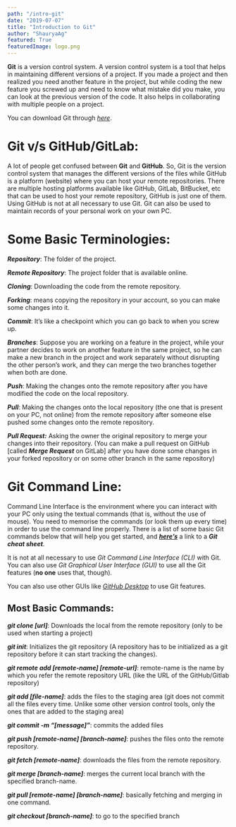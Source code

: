 ```yaml
---
path: "/intro-git"
date: "2019-07-07"
title: "Introduction to Git"
author: "ShauryaAg"
featured: True
featuredImage: logo.png
---
```


**Git** is a version control system. A version control system is a tool that helps in maintaining different versions of a project. If you made a project and then realized you need another feature in the project, but while coding the new feature you screwed up and need to know what mistake did you make, you can look at the previous version of the code. It also helps in collaborating with multiple people on a project.

You can download Git through [_here_](https://git-scm.com/downloads).

# Git v/s GitHub/GitLab:

A lot of people get confused between **Git** and **GitHub**. So, Git is the version control system that manages the different versions of the files while GitHub is a platform (website) where you can host your remote repositories. There are multiple hosting platforms available like GitHub, GitLab, BitBucket, etc that can be used to host your remote repository, GitHub is just one of them. Using GitHub is not at all necessary to use Git. Git can also be used to maintain records of your personal work on your own PC.

# Some Basic Terminologies:

**_Repository_**: The folder of the project.

**_Remote Repository_**: The project folder that is available online.

**_Cloning_**: Downloading the code from the remote repository.

**_Forking_**: means copying the repository in your account, so you can make some changes into it.

**_Commit_**: It’s like a checkpoint which you can go back to when you screw up.

**_Branches_**: Suppose you are working on a feature in the project, while your partner decides to work on another feature in the same project, so he can make a new branch in the project and work separately without disrupting the other person’s work, and they can merge the two branches together when both are done.

**_Push_**: Making the changes onto the remote repository after you have modified the code on the local repository.

**_Pull_**: Making the changes onto the local repository (the one that is present on your PC, not online) from the remote repository after someone else pushed some changes onto the remote repository.

**_Pull Request:_** Asking the owner the original repository to merge your changes into their repository. (You can make a pull request on GitHub \[called **_Merge Request_** on GitLab\] after you have done some changes in your forked repository or on some other branch in the same repository)

# Git Command Line:

Command Line Interface is the environment where you can interact with your PC only using the textual commands (that is, without the use of mouse). You need to memorise the commands (or look them up every time) in order to use the command line properly. There is a list of some basic Git commands below that will help you get started, and [**_here’s_**](https://gist.github.com/ShauryaAg/18f06df2520a2af8f1d79ed631a2a9de) a link to a **_Git cheat sheet_**_._

It is not at all necessary to use _Git Command Line Interface (CLI)_ with Git. You can also use _Git Graphical User Interface (GUI)_ to use all the Git features (**no one** uses that, though).

You can also use other GUIs like [_GitHub Desktop_](https://desktop.github.com/) to use Git features.

## Most Basic Commands:

**_git clone \[url\]_**: Downloads the local from the remote repository (only to be used when starting a project)

**_git init_**: Initializes the git repository (A repository has to be initialized as a git repository before it can start tracking the changes).

**_git remote add \[remote-name\] \[remote-url\]_**: remote-name is the name by which you refer the remote repository URL (like the URL of the GitHub/Gitlab repository)

**_git add \[file-name\]_**: adds the files to the staging area (git does not commit all the files every time. Unlike some other version control tools, only the ones that are added to the staging area)

**_git commit -m “\[message\]”_**: commits the added files

**_git push \[remote-name\] \[branch-name\]_**: pushes the files onto the remote repository.

**_git fetch \[remote-name\]_**: downloads the files from the remote repository.

**_git merge \[branch-name\]_**: merges the current local branch with the specified branch-name.

**_git pull \[remote-name\] \[branch-name\]_**: basically fetching and merging in one command.

**_git checkout \[branch-name\]_**: to go to the specified branch
